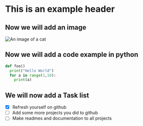 # This is an example header

## Now we will add an image
![An image of a cat](https://www.thesprucepets.com/thmb/uQnGtOt9VQiML2oG2YzAmPErrHo=/5441x0/filters:no_upscale():strip_icc()/all-about-tabby-cats-552489-hero-a23a9118af8c477b914a0a1570d4f787.jpg)

## Now we will add a code example in python

``` python
def foo()
  print("Hello World")
  for a in range(1,10):
    print(a)
```

## We will now add a Task list
- [x] Refresh yourself on github
- [ ] Add some more projects you did to github
- [ ] Make readmes and documentation to all projects
